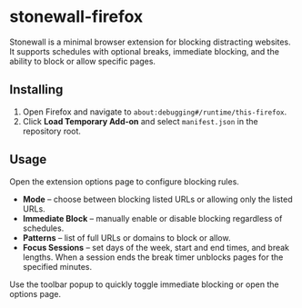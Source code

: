 # stonewall-firefox

Stonewall is a minimal browser extension for blocking distracting websites. It supports schedules with optional breaks, immediate blocking, and the ability to block or allow specific pages.

## Installing
1. Open Firefox and navigate to `about:debugging#/runtime/this-firefox`.
2. Click **Load Temporary Add-on** and select `manifest.json` in the repository root.

## Usage
Open the extension options page to configure blocking rules.

- **Mode** – choose between blocking listed URLs or allowing only the listed URLs.
- **Immediate Block** – manually enable or disable blocking regardless of schedules.
- **Patterns** – list of full URLs or domains to block or allow.
- **Focus Sessions** – set days of the week, start and end times, and break lengths. When a session ends the break timer unblocks pages for the specified minutes.

Use the toolbar popup to quickly toggle immediate blocking or open the options page.
